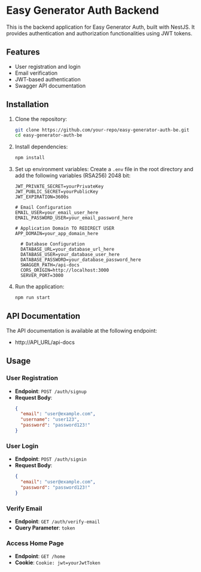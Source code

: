 # Easy Generator Auth Backend

This is the backend application for Easy Generator Auth, built with NestJS. It provides authentication and authorization functionalities using JWT tokens.

## Features

- User registration and login
- Email verification
- JWT-based authentication
- Swagger API documentation

## Installation

1. Clone the repository:
    ```bash
    git clone https://github.com/your-repo/easy-generator-auth-be.git
    cd easy-generator-auth-be
    ```

2. Install dependencies:
    ```bash
    npm install
    ```

3. Set up environment variables:
    Create a `.env` file in the root directory and add the following variables (RSA256) 2048 bit:
    ```env
    JWT_PRIVATE_SECRET=yourPrivateKey
    JWT_PUBLIC_SECRET=yourPublicKey
    JWT_EXPIRATION=3600s
    
    # Email Configuration
    EMAIL_USER=your_email_user_here
    EMAIL_PASSWORD_USER=your_email_password_here

    # Application Domain TO REDIRECT USER
    APP_DOMAIN=your_app_domain_here

      # Database Configuration
      DATABASE_URL=your_database_url_here
      DATABASE_USER=your_database_user_here
      DATABASE_PASSWORD=your_database_password_here
      SWAGGER_PATH=/api-docs
      CORS_ORIGIN=http://localhost:3000
      SERVER_PORT=3000
    ```

4. Run the application:
    ```bash
    npm run start
    ```

## API Documentation

The API documentation is available at the following endpoint:
- http://API_URL/api-docs

## Usage

### User Registration

- **Endpoint**: `POST /auth/signup`
- **Request Body**:
    ```json
    {
      "email": "user@example.com",
      "username": "user123",
      "password": "password123!"
    }
    ```

### User Login

- **Endpoint**: `POST /auth/signin`
- **Request Body**:
    ```json
    {
      "email": "user@example.com",
      "password": "password123!"
    }
    ```

### Verify Email

- **Endpoint**: `GET /auth/verify-email`
- **Query Parameter**: `token`

### Access Home Page

- **Endpoint**: `GET /home`
- **Cookie**: `Cookie: jwt=yourJwtToken`

